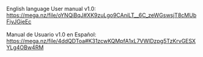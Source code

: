 
English language User manual v1.0:<br>
https://mega.nz/file/oYNQiBqJ#XK9zuLgo9CAniLT__6C_zeWGswsjT8cMUbFiyJGjeEc
<br><br>
Manual de Usuario v1.0 en Español:<br>
https://mega.nz/file/4ddQDToa#K31zcwKQMpfA1xL7VWlDzpg5TzKrvGESXYLg4OBw4RM
